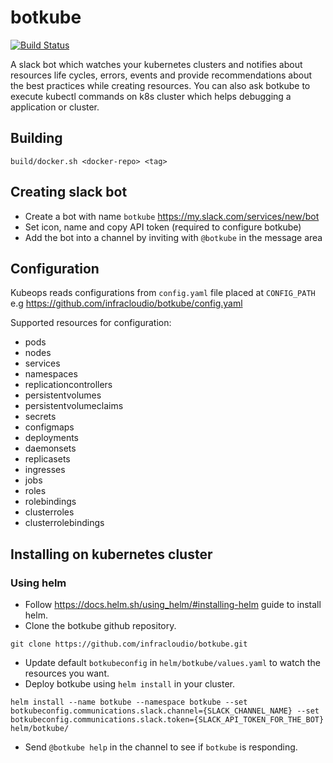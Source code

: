 # botkube
[![Build Status](https://travis-ci.org/infracloudio/botkube.svg?branch=master)](https://travis-ci.org/infracloudio/botkube)

A slack bot which watches your kubernetes clusters and notifies about resources life cycles, errors, events and provide recommendations about the best practices while creating resources.
You can also ask botkube to execute kubectl commands on k8s cluster which helps debugging a application or cluster.

## Building
```
build/docker.sh <docker-repo> <tag>
```

## Creating slack bot
- Create a bot with name `botkube` https://my.slack.com/services/new/bot
- Set icon, name and copy API token (required to configure botkube)
- Add the bot into a channel by inviting with `@botkube` in the message area

## Configuration
Kubeops reads configurations from `config.yaml` file placed at `CONFIG_PATH`
e.g https://github.com/infracloudio/botkube/config.yaml

Supported resources for configuration:
- pods
- nodes
- services
- namespaces
- replicationcontrollers
- persistentvolumes
- persistentvolumeclaims
- secrets
- configmaps
- deployments
- daemonsets
- replicasets
- ingresses
- jobs
- roles
- rolebindings
- clusterroles
- clusterrolebindings

## Installing on kubernetes cluster
### Using helm
- Follow https://docs.helm.sh/using_helm/#installing-helm guide to install helm.
- Clone the botkube github repository.
```
git clone https://github.com/infracloudio/botkube.git
```
- Update default `botkubeconfig` in `helm/botkube/values.yaml` to watch the resources you want.
- Deploy botkube using `helm install` in your cluster.
```
helm install --name botkube --namespace botkube --set botkubeconfig.communications.slack.channel={SLACK_CHANNEL_NAME} --set botkubeconfig.communications.slack.token={SLACK_API_TOKEN_FOR_THE_BOT} helm/botkube/
```
- Send `@botkube help` in the channel to see if `botkube` is responding.
